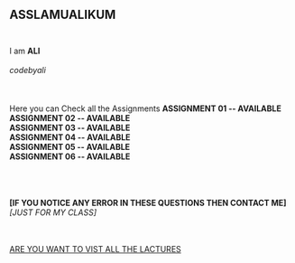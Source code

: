 ## ASSLAMUALIKUM<br /><br />
 I am **ALI** 
 <br /><br />
 *codebyali*
 <br /><br /><br /><br />
 Here you can Check all the Assignments 
 **ASSIGNMENT 01 -- AVAILABLE**<br />
 **ASSIGNMENT 02 -- AVAILABLE**<br />
 **ASSIGNMENT 03 -- AVAILABLE**<br />
 **ASSIGNMENT 04 -- AVAILABLE**<br />
 **ASSIGNMENT 05 -- AVAILABLE**<br />
 **ASSIGNMENT 06 -- AVAILABLE**<br />

 <br /><br /><br />
 **[IF YOU NOTICE ANY ERROR IN THESE QUESTIONS THEN CONTACT ME]**
 <br />
 *[JUST FOR MY CLASS]*
 <br /><br /><br />
 
 [ARE YOU WANT TO VIST ALL THE LACTURES](https://github.com/codewithprofessor/all_lacture)
 
